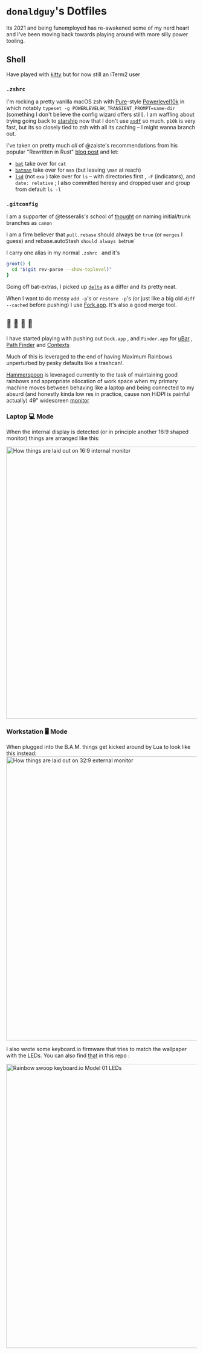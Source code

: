# `donaldguy`'s Dotfiles

Its 2021 and being funemployed has re-awakened some of my nerd heart and I've been moving back towards playing around with more silly power tooling.

## Shell

Have played with [kitty](https://sw.kovidgoyal.net/kitty/) but for now still an iTerm2 user

### `.zshrc`

I'm rocking a pretty vanilla macOS zsh with [Pure](https://github.com/sindresorhus/pure)-style [Powerlevel10k](https://github.com/romkatv/powerlevel10k) in which notably `typeset -g POWERLEVEL9K_TRANSIENT_PROMPT=same-dir` (something I don't believe the config wizard offers still). I am waffling about trying going back to [starship](https://starship.rs/) now that I don't use [`asdf`](https://asdf-vm.com/#/) so much. `p10k` is very fast, but its so closely tied to zsh with all its caching – I might wanna branch out.

I've taken on pretty much _all_ of @zaiste's recommendations from his popular "Rewritten in Rust" [blog post](https://zaiste.net/posts/shell-commands-rust/) and let:

- [`bat`](https://github.com/sharkdp/bat) take over for `cat`
- [`batman`](https://github.com/eth-p/bat-extras#batman) take over for `man` (but leaving `\man` at reach)
- [`lsd`](https://github.com/Peltoche/lsd) (not `exa` ) take over for `ls` – with directories first , `-F` (indicators), and `date: relative` ; I also committed heresy and dropped user and group from default `ls -l`

### `.gitconfig`

I am a supporter of @tesseralis's school of [thought](https://twitter.com/tesseralis/status/1271197776886370305) on naming initial/trunk branches as `canon` 

I am a firm believer that  `pull.rebase`  should always be `true` (or `merges` I guess) and rebase.autoStash ` should always be `true`

I carry one alias in my normal `.zshrc ` and it's 

```bash
groot() {
  cd "$(git rev-parse --show-toplevel)"
}
```

Going off bat-extras, I picked up [`delta`](https://github.com/dandavison/delta) as a differ and its pretty neat. 

When I want to do messy `add -p`'s or `restore -p`'s (or just like a big old `diff --cached` before pushing) I use [Fork.app](https://git-fork.com/). It's also a good merge tool.



## :rainbow: :hammer: :spoon: :rainbow:

I have started playing with pushing out `Dock.app` , and  `Finder.app` for [uBar](https://brawersoftware.com/products/ubar) , [Path Finder](https://cocoatech.com/#/) and [Contexts](https://contexts.co/)

Much of this is leveraged to the end of having Maximum Rainbows unperturbed by pesky defaults like a trashcan!.

[Hammerspoon](https://www.hammerspoon.org/) is leveraged currently to the task of maintaining good rainbows and appropriate allocation of work space when my primary machine moves between behaving like a laptop and being connected to my absurd (and honestly kinda low res in practice, cause non HiDPI is painful actually) 49" widescreen [monitor](https://www.lg.com/us/monitors/lg-49WL95C-W-ultrawide-monitor)

### Laptop 💻 Mode 

When the internal display is detected (or in principle another 16:9 shaped monitor) things are arranged like this:

<img width="720" alt="How things are laid out on 16:9 internal monitor" src="https://user-images.githubusercontent.com/43136/113379415-67e5b300-9347-11eb-82c1-e03fcfbe7066.png">

### Workstation 🖥️ Mode

When plugged into the B.A.M. things get kicked around by Lua to look like this instead:
<img width="752" alt="How things are laid out on 32:9 external monitor" src="https://user-images.githubusercontent.com/43136/113379722-42a57480-9348-11eb-9b10-da4e53b00737.png">

I also wrote some keyboard.io firmware that tries to match the wallpaper with the LEDs. You can also find [that](https://github.com/donaldguy/dotfiles/blob/canon/Code/Kaleidoscope/plugins/Kaleidoscope-LEDEffect-RainbowSwoop/src/kaleidoscope/plugin/LEDEffect-RainbowSwoop.cpp) in this repo
:

<img width="752" alt="Rainbow swoop keyboard.io Model 01 LEDs" src="https://user-images.githubusercontent.com/43136/113380534-7ed9d480-934a-11eb-8f9b-853f5618aa72.jpg">


